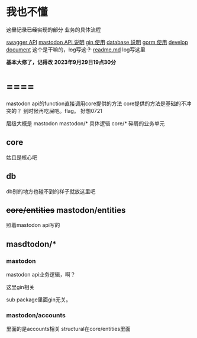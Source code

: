 # 我也不懂

~~这里记录已经实现的部分~~
业务的具体流程


[swagger API](./swagger.md)
[mastodon API 说明](./mastodon.md)
[gin 使用](./gin.md)
[database 说明](./database.md)
[gorm 使用](./gorm.md)
[develop](./develop.md)
[document](./document.md) 这个是干嘛的，~~log写这？~~
[readme.md](../../readme.md) log写这里

**基本大修了，记得改**
**2023年9月29日19点30分**

# ====

mastodon api的function直接调用core提供的方法
core提供的方法是基础的不冲突的？
到时候再吃屎吧。flag。
好想0721

层级大概是
mastodon
mastodon/* 具体逻辑
core/* 碎屑的业务单元


## core
姑且是核心吧

## db
db别的地方也碰不到的样子就放这里吧

## ~~core/entities~~ mastodon/entities
照着mastodon api写的

## masdtodon/*

### mastodon
mastodon api业务逻辑，啊？

这里gin相关

sub package里面gin无关。

### mastodon/accounts
里面的是accounts相关
structural在core/entities里面